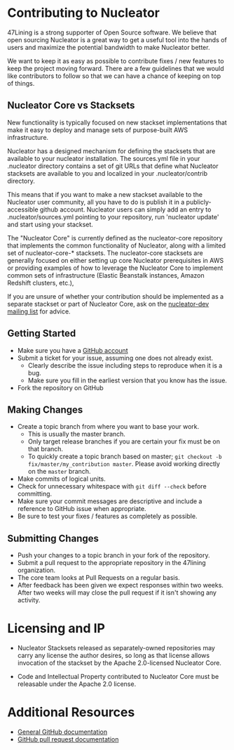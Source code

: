# Contributing to Nucleator

47Lining is a strong supporter of Open Source software. We believe that open 
sourcing Nucleator is a great way to get a useful tool into the hands of users 
and maximize the potential bandwidth to make Nucleator better.

We want to keep it as easy as possible to contribute fixes / new features to 
keep the project moving forward. There are a few guidelines that we
would like contributors to follow so that we can have a chance of keeping on
top of things.

## Nucleator Core vs Stacksets

New functionality is typically focused on new stackset implementations that 
make it easy to deploy and manage sets of purpose-built AWS infrastructure.

Nucleator has a designed mechanism for defining the stacksets that are 
available to your nucleator installation. The sources.yml file in your .nucleator 
directory contains a set of git URLs that define what Nucleator stacksets are 
available to you and localized in your .nucleator/contrib directory.

This means that if you want to make a new stackset available to the Nucleator 
user community, all you have to do is publish it in a publicly-accessible 
github account. Nucleator users can simply add an entry to .nucleator/sources.yml 
pointing to your repository, run 'nucleator update' and start using your stackset.

The "Nucleator Core" is currently defined as the nucleator-core repository that 
implements the common functionality of Nucleator, along with a limited set of 
nucleator-core-* stacksets. The nucleator-core stacksets are generally focused 
on either setting up core Nucleator prerequisites in AWS or providing examples 
of how to leverage the Nucleator Core to implement common sets of infrastructure 
(Elastic Beanstalk instances, Amazon Redshift clusters, etc.),

If you are unsure of whether your contribution should be implemented as a
separate stackset or part of Nucleator Core, ask on the 
[nucleator-dev mailing list](https://groups.google.com/forum/#!forum/nucleator-dev)
for advice.

## Getting Started

* Make sure you have a [GitHub account](https://github.com/signup/free)
* Submit a ticket for your issue, assuming one does not already exist.
  * Clearly describe the issue including steps to reproduce when it is a bug.
  * Make sure you fill in the earliest version that you know has the issue.
* Fork the repository on GitHub

## Making Changes

* Create a topic branch from where you want to base your work.
  * This is usually the master branch.
  * Only target release branches if you are certain your fix must be on that
    branch.
  * To quickly create a topic branch based on master; `git checkout -b
    fix/master/my_contribution master`. Please avoid working directly on the
    `master` branch.
* Make commits of logical units.
* Check for unnecessary whitespace with `git diff --check` before committing.
* Make sure your commit messages are descriptive and include a reference to GitHub issue when appropriate.
* Be sure to test your fixes / features as completely as possible.

## Submitting Changes

* Push your changes to a topic branch in your fork of the repository.
* Submit a pull request to the appropriate repository in the 47lining organization.
* The core team looks at Pull Requests on a regular basis.
* After feedback has been given we expect responses within two weeks. After two
  weeks will may close the pull request if it isn't showing any activity.

# Licensing and IP

* Nucleator Stacksets released as separately-owned repositories may carry any 
  license the author desires, so long as that license allows invocation of the 
  stackset by the Apache 2.0-licensed Nucleator Core.

* Code and Intellectual Property contributed to Nucleator Core must be releasable 
  under the Apache 2.0 license.

# Additional Resources

* [General GitHub documentation](http://help.github.com/)
* [GitHub pull request documentation](http://help.github.com/send-pull-requests/)
